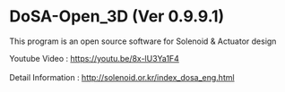 # DoSA-Open_3D (Ver 0.9.9.1)

This program is an open source software for Solenoid &amp; Actuator design

Youtube Video : https://youtu.be/8x-lU3Ya1F4
<br><br>
Detail Information : http://solenoid.or.kr/index_dosa_eng.html
<br><br>
<img src="http://www.solenoid.or.kr/openactuator/DoSA_Open/DoSA-Open_3D.png" border="0" alt="">

